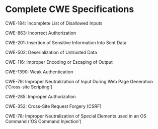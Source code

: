 

# Complete CWE Specifications

CWE-184: Incomplete List of Disallowed Inputs

CWE-863: Incorrect Authorization

CWE-201: Insertion of Sensitive Information Into Sent Data

CWE-502: Deserialization of Untrusted Data

CWE-116: Improper Encoding or Escaping of Output

CWE-1390: Weak Authentication

CWE-79: Improper Neutralization of Input During Web Page Generation ('Cross-site Scripting')

CWE-285: Improper Authorization

CWE-352: Cross-Site Request Forgery (CSRF)

CWE-78: Improper Neutralization of Special Elements used in an OS Command ('OS Command Injection')